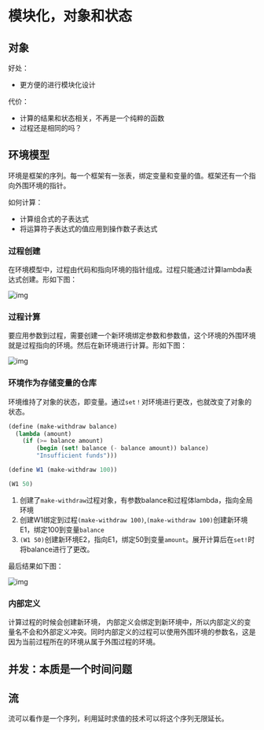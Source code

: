 # 模块化，对象和状态

## 对象

好处：

- 更方便的进行模块化设计

代价：

- 计算的结果和状态相关，不再是一个纯粹的函数
- 过程还是相同的吗？

## 环境模型

环境是框架的序列。每一个框架有一张表，绑定变量和变量的值。框架还有一个指向外围环境的指针。

如何计算：

- 计算组合式的子表达式
- 将运算符子表达式的值应用到操作数子表达式

### 过程创建

在环境模型中，过程由代码和指向环境的指针组成。过程只能通过计算lambda表达式创建。形如下图：

![img](https://mitpress.mit.edu/sites/default/files/sicp/full-text/book/ch3-Z-G-3.gif)

### 过程计算

要应用参数到过程，需要创建一个新环境绑定参数和参数值，这个环境的外围环境就是过程指向的环境。然后在新环境进行计算。形如下图：

![img](https://mitpress.mit.edu/sites/default/files/sicp/full-text/book/ch3-Z-G-4.gif)

### 环境作为存储变量的仓库

环境维持了对象的状态，即变量。通过`set！`对环境进行更改，也就改变了对象的状态。

```scheme
(define (make-withdraw balance)
  (lambda (amount)
    (if (>= balance amount)
        (begin (set! balance (- balance amount)) balance)
        "Insufficient funds")))

(define W1 (make-withdraw 100))

(W1 50)
```

1. 创建了`make-withdraw`过程对象，有参数balance和过程体lambda，指向全局环境
2. 创建W1绑定到过程`(make-withdraw 100)`,`(make-withdraw 100)`创建新环境E1，绑定100到变量`balance`
3. `(W1 50)`创建新环境E2，指向E1，绑定50到变量`amount`。展开计算后在`set!`时将balance进行了更改。

最后结果如下图：

![img](https://mitpress.mit.edu/sites/default/files/sicp/full-text/book/ch3-Z-G-9.gif)

### 内部定义

计算过程的时候会创建新环境， 内部定义会绑定到新环境中，所以内部定义的变量名不会和外部定义冲突。同时内部定义的过程可以使用外围环境的参数名，这是因为当前过程所在的环境从属于外围过程的环境。

## 并发：本质是一个时间问题

## 流

流可以看作是一个序列，利用延时求值的技术可以将这个序列无限延长。


